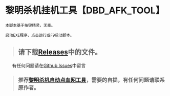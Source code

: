# 黎明杀机挂机工具【DBD_AFK_TOOL】
```
本脚本基于按键精灵，无毒。

启动EXE程序，点击运行或F9启动脚本。  
```
>## 请下载[Releases](https://github.com/maskrs/DBD_AFK_TOOL/releases)中的文件。  

&emsp;&ensp;有任何问题请在[Github Issues](https://github.com/maskrs/DBD_AFK_TOOL/issues)中留言  

> ###   推荐[黎明杀机自动点血网工具](https://github.com/WKhistory/DBDAuto_BPWeb/releases)，需要的自提，有任何问题请联系原作者。 
